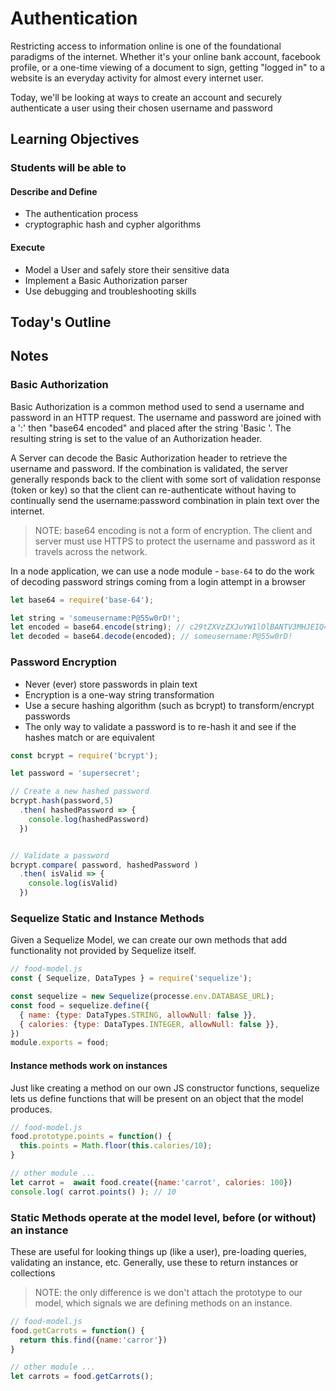 # Authentication

Restricting access to information online is one of the foundational paradigms of the internet. Whether it's your online bank account, facebook profile, or a one-time viewing of a document to sign, getting "logged in" to a website is an everyday activity for almost every internet user.

Today, we'll be looking at ways to create an account and securely authenticate a user using their chosen username and password

## Learning Objectives

### Students will be able to

#### Describe and Define

- The authentication process
- cryptographic hash and cypher algorithms

#### Execute

- Model a User and safely store their sensitive data
- Implement a Basic Authorization parser
- Use debugging and troubleshooting skills

## Today's Outline

<!-- To Be Completed By Instructor -->

## Notes

### Basic Authorization

Basic Authorization is a common method used to send a username and password in an HTTP request. The username and password are joined with a ':' then "base64 encoded" and placed after the string 'Basic '. The resulting string is set to the value of an Authorization header.

A Server can decode the Basic Authorization header to retrieve the username and password. If the combination is validated, the server generally responds back to the client with some sort of validation response (token or key) so that the client can re-authenticate without having to continually send the username:password combination in plain text over the internet.

> NOTE: base64 encoding is not a form of encryption. The client and server must use HTTPS to protect the username and password as it travels across the network.

In a node application, we can use a node module - `base-64` to do the work of decoding password strings coming from a login attempt in a browser

```javascript
let base64 = require('base-64');

let string = 'someusername:P@55w0rD!';
let encoded = base64.encode(string); // c29tZXVzZXJuYW1lOlBANTV3MHJEIQ==
let decoded = base64.decode(encoded); // someusername:P@55w0rD!
```

### Password Encryption

- Never (ever) store passwords in plain text
- Encryption is a one-way string transformation
- Use a secure hashing algorithm (such as bcrypt) to transform/encrypt passwords
- The only way to validate a password is to re-hash it and see if the hashes match or are equivalent

```javascript
const bcrypt = require('bcrypt');

let password = 'supersecret';

// Create a new hashed password
bcrypt.hash(password,5)
  .then( hashedPassword => {
    console.log(hashedPassword)
  })


// Validate a password
bcrypt.compare( password, hashedPassword )
  .then( isValid => {
    console.log(isValid)
  })
```

### Sequelize Static and Instance Methods

Given a Sequelize Model, we can create our own methods that add functionality not provided by Sequelize itself.

```javascript
// food-model.js
const { Sequelize, DataTypes } = require('sequelize');

const sequelize = new Sequelize(processe.env.DATABASE_URL);
const food = sequelize.define({
  { name: {type: DataTypes.STRING, allowNull: false }},
  { calories: {type: DataTypes.INTEGER, allowNull: false }},
})
module.exports = food;
```

#### Instance methods work on instances

Just like creating a method on our own JS constructor functions, sequelize lets us define functions that will be present on an object that the model produces.

```javascript
// food-model.js
food.prototype.points = function() {
  this.points = Math.floor(this.calories/10);
}

// other module ...
let carrot =  await food.create({name:'carrot', calories: 100})
console.log( carrot.points() ); // 10
```

### Static Methods operate at the model level, before (or without) an instance

These are useful for looking things up (like a user), pre-loading queries, validating an instance, etc. Generally, use these to return instances or collections

> NOTE: the only difference is we don't attach the prototype to our model, which signals we are defining methods on an instance.

```javascript
// food-model.js
food.getCarrots = function() {
  return this.find({name:'carror'})
}

// other module ...
let carrots = food.getCarrots();
```
